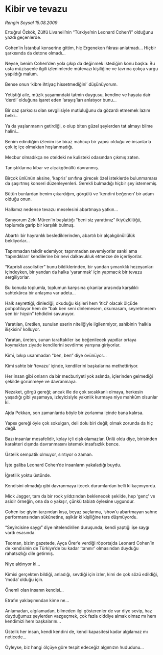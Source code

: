 # Kibir ve tevazu

*Rengin Soysal 15.08.2009*

<div class="taraf_structure_2col_1zq">
<div class="margen_n">



 <p>Ertuğrul Özkök, Zülfü Livaneli’nin “Türkiye’nin Leonard Cohen’i” olduğunu yazdı geçenlerde. <br/><br/>Cohen’in İstanbul konserine gittim, hiç Ergenekon fıkrası anlatmadı... Hiçbir şarkısında da detone olmadı... <br/><br/>Neyse, benim Cohen’den yola çıkıp da değinmek istediğim konu başka: Bu usta müzisyenle ilgili izlenimlerde mütevazı kişiliğine ve tavrına çokça vurgu yapıldığı malum. <br/><br/>Bense onun ‘kibre ihtiyaç hissetmediğini’ düşünüyorum. <br/><br/>Yetiştiği aile, müzik yaşamındaki tatmin duygusu, kendine ve hayata dair ‘derdi’ olduğuna işaret eden ‘arayış’ları anlatıyor bunu... <br/><br/>Bir caz şarkıcısı olan sevgilisiyle mutluluğunu da gözardı etmemek lazım belki... <br/><br/>Ya da yaşlanmanın getirdiği, o olup biten güzel şeylerden tat almayı bilme halini... <br/><br/>Benim edindiğim izlenim ise biraz mahcup bir yapısı olduğu ve insanlarla çok iç içe olmaktan hoşlanmadığı. <br/><br/>Mecbur olmadıkça ne oteldeki ne kulisteki odasından çıkmış zaten. <br/><br/>Tanıştıklarına kibar ve alçakgönüllü davranmış. <br/><br/>Birçok ünlünün aksine, ‘kapris’ sınıfına girecek özel isteklerde bulunmaması da şaşırtmış konseri düzenleyenleri. Gerekli bulmadığı hiçbir şey istememiş. <br/><br/>Bütün bunlardan benim çıkardığım, görgülü ve ‘kendini beğenen’ bir adam olduğu onun. <br/><br/>Halkımız nedense tevazu meselesini abartmaya yatkın... <br/><br/>Sanıyorum Zeki Müren’in başlattığı “beni siz yarattınız” ikiyüzlülüğü, toplumda garip bir karşılık bulmuş. <br/><br/>Abartılı bir hayranlık beslediklerinden, abartılı bir alçakgönüllülük bekliyorlar... <br/><br/>Tapınmadan takdir edemiyor, tapınmadan sevemiyorlar sanki ama ‘tapındıkları’ kendilerine bir nevi dalkavukluk etmezse de içerliyorlar. <br/><br/>“Kaprisli assolistler” bunu bildiklerinden, bir yandan şımarıklık hezeyanları içindeyken, bir yandan da halka ‘yaranmak’ için yapmacık bir tevazu sergiliyorlar. <br/><br/>Bu konuda toplumla, toplumun karşısına çıkanlar arasında karşılıklı sahtekârca bir anlaşma var adeta... <br/><br/>Halk seyrettiği, dinlediği, okuduğu kişileri hem ‘itici’ olacak ölçüde pohpohluyor hem de “bak ben seni dinlemesem, okumasam, seyretmesem sen bir hiçsin” tehdidini savuruyor. <br/><br/>Yaratılan, üretilen, sunulan eserin niteliğiyle ilgilenmiyor, sahibinin ‘halkla ilişkisini’ kolluyor. <br/><br/>Yaratan, üreten, sunan taraftakiler ise beğenilecek yapıtlar ortaya koymaktan ziyade kendilerini sevdirme yarışına giriyorlar. <br/><br/>Kimi, bıkıp usanmadan “ben, ben” diye övünüyor... <br/><br/>Kimi sahte bir ‘tevazu’ içinde, kendilerini başkalarına methettiriyor. <br/><br/>Her insan gibi onların da bir mecburiyeti yok aslında, içlerinden gelmediği şekilde görünmeye ve davranmaya. <br/><br/>Nezaket, görgü gereği; ancak ille de çok sıcakkanlı olmaya, herkesin yaşadığı gibi yaşamaya, izleyicisiyle yakınlık kurmaya niye mahkûm olsunlar ki. <br/><br/>Ajda Pekkan, son zamanlarda böyle bir zorlanma içinde bana kalırsa. <br/><br/>Yapısı gereği öyle çok sokulgan, deli dolu biri değil; olmak zorunda da hiç değil. <br/><br/>Bazı insanlar mesafelidir, kolay içli dışlı olamazlar. Ünlü oldu diye, birisinden karakteri dışında davranmasını istemek insafsızlık bence. <br/><br/>Üstelik sempatik olmuyor, sırıtıyor o zaman. <br/><br/>İşte galiba Leonard Cohen’de insanların yakaladığı buydu. <br/><br/>İğretilik yoktu üstünde. <br/><br/>Kendisini olmadığı gibi davranmaya itecek durumlardan belli ki kaçınıyordu. <br/><br/>Mick Jagger, tam da bir rock yıldızından beklenecek şekilde, hep ‘genç’ ve asidir örneğin, ona da o yakışır, çünkü tabiatı öylesine uygundur. <br/><br/>Cohen ise giyim tarzından kısa, beyaz saçlarına, ‘show’u abartmayan sahne performansından sükûnetine, aşikâr ki kişiliğine ters düşmüyordu. <br/><br/>“Seyircisine saygı” diye nitelendirilen duruşunda, kendi yaptığı işe saygı vardı esasında. <br/><br/>Teoman, bizim gazetede, Ayça Örer’e verdiği röportajda Leonard Cohen’in de kendisinin de Türkiye’de bu kadar ‘tanınır’ olmasından duyduğu rahatsızlığı dile getirmiş. <br/><br/>Niye aldırıyor ki... <br/><br/>Kimisi gerçekten bildiği, anladığı, sevdiği için izler, kimi de çok sözü edildiği, ‘moda’ olduğu için. <br/><br/>Önemli olan insanın kendisi... <br/><br/>Etrafın yaklaşımından kime ne... <br/><br/>Anlamadan, algılamadan, bilmeden ilgi gösterenler de var diye sevip, haz duyduğumuz şeylerden vazgeçmek, çok fazla ciddiye almak olmaz mı hem kendimizi hem başkalarını... <br/><br/>Üstelik her insan, kendi kendini de, kendi kapasitesi kadar algılamaz mı neticede... <br/><br/>Öyleyse, biz hangi ölçüye göre tespit edeceğiz algımızın hududunu...</p>
<br/>
<br/>
<br/>



<br/>


<div id="taraf_not">
</div>

</div>


</div>
